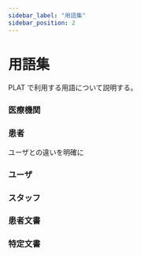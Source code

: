 ```yaml
---
sidebar_label: "用語集"
sidebar_position: 2
---
```


# 用語集

PLAT で利用する用語について説明する。

### 医療機関

### 患者

ユーザとの違いを明確に

### ユーザ

### スタッフ

### 患者文書

### 特定文書
